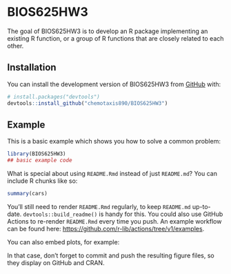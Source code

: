 
<!-- README.md is generated from README.Rmd. Please edit that file -->

# BIOS625HW3

<!-- badges: start -->
<!-- badges: end -->

The goal of BIOS625HW3 is to develop an R package implementing an
existing R function, or a group of R functions that are closely related
to each other.

## Installation

You can install the development version of BIOS625HW3 from
[GitHub](https://github.com/) with:

``` r
# install.packages("devtools")
devtools::install_github("chemotaxis890/BIOS625HW3")
```

## Example

This is a basic example which shows you how to solve a common problem:

``` r
library(BIOS625HW3)
## basic example code
```

What is special about using `README.Rmd` instead of just `README.md`?
You can include R chunks like so:

``` r
summary(cars)
```

You’ll still need to render `README.Rmd` regularly, to keep `README.md`
up-to-date. `devtools::build_readme()` is handy for this. You could also
use GitHub Actions to re-render `README.Rmd` every time you push. An
example workflow can be found here:
<https://github.com/r-lib/actions/tree/v1/examples>.

You can also embed plots, for example:

In that case, don’t forget to commit and push the resulting figure
files, so they display on GitHub and CRAN.

